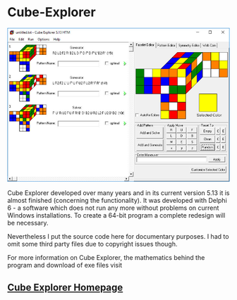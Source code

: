 # Cube-Explorer
![](gui.jpg "")


Cube Explorer developed over many years and in its current version 5.13 it is almost finished (concerning the functionality). It was developed with Delphi 6 - a software which does not run any more without problems on current Windows installations. To create a 64-bit program a complete redesign will be necessary.

Nevertheless I put the source code here for documentary purposes. I had to omit some third party files due to copyright issues though.

For more information on Cube Explorer, the mathematics behind the program and download of exe files visit

## <a href="http://kociemba.org/cube.htm">Cube Explorer Homepage</a>
